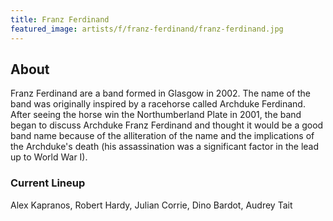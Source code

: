 ```yaml
---
title: Franz Ferdinand
featured_image: artists/f/franz-ferdinand/franz-ferdinand.jpg
---
```

## About

Franz Ferdinand are a band formed in Glasgow in 2002. The name of the band was originally inspired by a racehorse called Archduke Ferdinand. After seeing the horse win the Northumberland Plate in 2001, the band began to discuss Archduke Franz Ferdinand and thought it would be a good band name because of the alliteration of the name and the implications of the Archduke's death (his assassination was a significant factor in the lead up to World War I).

### Current Lineup

Alex Kapranos, Robert Hardy, Julian Corrie, Dino Bardot, Audrey Tait

